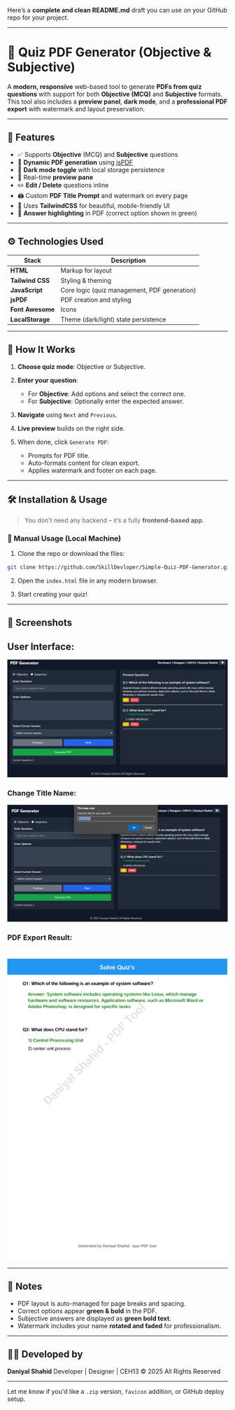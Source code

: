 Here’s a **complete and clean README.md** draft you can use on your GitHub repo for your project.

---

# 📄 Quiz PDF Generator (Objective & Subjective)

A **modern, responsive** web-based tool to generate **PDFs from quiz questions** with support for both **Objective (MCQ)** and **Subjective** formats. This tool also includes a **preview panel**, **dark mode**, and a **professional PDF export** with watermark and layout preservation.

---

## 🚀 Features

* ✅ Supports **Objective** (MCQ) and **Subjective** questions
* 📄 **Dynamic PDF generation** using [jsPDF](https://github.com/parallax/jsPDF)
* 🌙 **Dark mode toggle** with local storage persistence
* 👀 Real-time **preview pane**
* ✏️ **Edit / Delete** questions inline
* 🖨️ Custom **PDF Title Prompt** and watermark on every page
* 🎨 Uses **TailwindCSS** for beautiful, mobile-friendly UI
* 📌 **Answer highlighting** in PDF (correct option shown in green)

---

## ⚙️ Technologies Used

| Stack            | Description                                  |
| ---------------- | -------------------------------------------- |
| **HTML**         | Markup for layout                            |
| **Tailwind CSS** | Styling & theming                            |
| **JavaScript**   | Core logic (quiz management, PDF generation) |
| **jsPDF**        | PDF creation and styling                     |
| **Font Awesome** | Icons                                        |
| **LocalStorage** | Theme (dark/light) state persistence         |

---

## 🧠 How It Works

1. **Choose quiz mode**: Objective or Subjective.
2. **Enter your question**:

   * For **Objective**: Add options and select the correct one.
   * For **Subjective**: Optionally enter the expected answer.
3. **Navigate** using `Next` and `Previous`.
4. **Live preview** builds on the right side.
5. When done, click `Generate PDF`:

   * Prompts for PDF title.
   * Auto-formats content for clean export.
   * Applies watermark and footer on each page.

---

## 🛠️ Installation & Usage

> You don’t need any backend – it’s a fully **frontend-based app**.

### 📁 Manual Usage (Local Machine)

1. Clone the repo or download the files:

```bash
git clone https://github.com/SkillDevloper/Simple-Quiz-PDF-Generator.git
```

2. Open the `index.html` file in any modern browser.

3. Start creating your quiz!

---

## 📸 Screenshots

## User Interface:
![UI Interface](https://github.com/SkillDevloper/Simple-Quiz-PDF-Generator/blob/main/UI%20INTERFACE.png?raw=true)

### Change Title Name:
![PDF TITLE NAME](https://github.com/SkillDevloper/Simple-Quiz-PDF-Generator/blob/main/PDF%20TITLE%20NAME.png?raw=true)

### PDF Export Result:
![PDF EXPORT](https://github.com/SkillDevloper/Simple-Quiz-PDF-Generator/blob/main/PDF%20EXPORT.png?raw=true)




---

## 📌 Notes

* PDF layout is auto-managed for page breaks and spacing.
* Correct options appear **green & bold** in the PDF.
* Subjective answers are displayed as **green bold text**.
* Watermark includes your name **rotated and faded** for professionalism.

---

## 👨‍💻 Developed by

**Daniyal Shahid**
Developer | Designer | CEH13
© 2025 All Rights Reserved

---

Let me know if you'd like a `.zip` version, `favicon` addition, or GitHub deploy setup.

